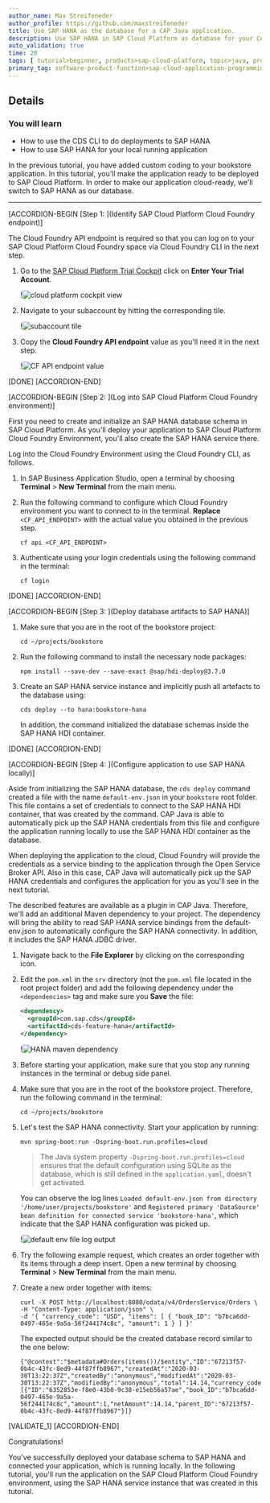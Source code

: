 ```yaml
---
author_name: Max Streifeneder
author_profile: https://github.com/maxstreifeneder
title: Use SAP HANA as the database for a CAP Java application.
description: Use SAP HANA in SAP Cloud Platform as database for your CAP Java application instead of SQLite.
auto_validation: true
time: 20
tags: [ tutorial>beginner, products>sap-cloud-platform, topic>java, products>sap-business-application-studio]
primary_tag: software-product-function>sap-cloud-application-programming-model
---
```


## Details
### You will learn
  - How to use the CDS CLI to do deployments to SAP HANA
  - How to use SAP HANA for your local running application

In the previous tutorial, you have added custom coding to your bookstore application. In this tutorial, you'll make the application ready to be deployed to SAP Cloud Platform. In order to make our application cloud-ready, we'll switch to SAP HANA as our database.

---

[ACCORDION-BEGIN [Step 1: ](Identify SAP Cloud Platform Cloud Foundry endpoint)]

The Cloud Foundry API endpoint is required so that you can log on to your SAP Cloud Platform Cloud Foundry space via Cloud Foundry CLI in the next step.

1. Go to the [SAP Cloud Platform Trial Cockpit](https://cockpit.hanatrial.ondemand.com/cockpit#/home/trial) click on **Enter Your Trial Account**.

    !![cloud platform cockpit view](cloudplatform-cockpit.png)

2. Navigate to your subaccount by hitting the corresponding tile.

    !![subaccount tile](subaccount-tile.png)

3. Copy the **Cloud Foundry API endpoint** value as you'll need it in the next step.

    !![CF API endpoint value](api-endpoint.png)

[DONE]
[ACCORDION-END]

[ACCORDION-BEGIN [Step 2: ](Log into SAP Cloud Platform Cloud Foundry environment)]

First you need to create and initialize an SAP HANA database schema in SAP Cloud Platform. As you'll deploy your application to SAP Cloud Platform Cloud Foundry Environment, you'll also create the SAP HANA service there.

Log into the Cloud Foundry Environment using the Cloud Foundry CLI, as follows.

1. In SAP Business Application Studio, open a terminal by choosing **Terminal** > **New Terminal** from the main menu.

2. Run the following command to configure which Cloud Foundry environment you want to connect to in the terminal. **Replace** `<CF_API_ENDPOINT>` with the actual value you obtained in the previous step.

    ```Shell/Bash
    cf api <CF_API_ENDPOINT>
    ```

3. Authenticate using your login credentials using the following command in the terminal:

    ```Shell/Bash
    cf login
    ```

[DONE]
[ACCORDION-END]

[ACCORDION-BEGIN [Step 3: ](Deploy database artifacts to SAP HANA)]

1. Make sure that you are in the root of the bookstore project:

    ```Shell/Bash
    cd ~/projects/bookstore
    ```

2. Run the following command to install the necessary node packages:

    ```Shell/Bash
    npm install --save-dev --save-exact @sap/hdi-deploy@3.7.0
    ```

3. Create an SAP HANA service instance and implicitly push all artefacts to the database using:

    ```Shell/Bash
    cds deploy --to hana:bookstore-hana
    ```

    In addition, the command initialized the database schemas inside the SAP HANA HDI container.

[DONE]
[ACCORDION-END]


[ACCORDION-BEGIN [Step 4: ](Configure application to use SAP HANA locally)]

Aside from initializing the SAP HANA database, the `cds deploy` command created a file with the name `default-env.json` in your `bookstore` root folder. This file contains a set of credentials to connect to the SAP HANA HDI container, that was created by the command. CAP Java is able to automatically pick up the SAP HANA credentials from this file and configure the application running locally to use the SAP HANA HDI container as the database.

When deploying the application to the cloud, Cloud Foundry will provide the credentials as a service binding to the application through the Open Service Broker API. Also in this case, CAP Java will automatically pick up the SAP HANA credentials and configures the application for you as you'll see in the next tutorial.

The described features are available as a plugin in CAP Java. Therefore, we'll add an additional Maven dependency to your project. The dependency will bring the ability to read SAP HANA service bindings from the default-env.json to automatically configure the SAP HANA connectivity. In addition, it includes the SAP HANA JDBC driver.

1. Navigate back to the **File Explorer** by clicking on the corresponding  icon.

2. Edit the `pom.xml` in the `srv` directory (not the `pom.xml` file located in the root project folder) and add the following dependency under the `<dependencies>` tag and make sure you **Save** the file:

    ```XML
    <dependency>
      <groupId>com.sap.cds</groupId>
      <artifactId>cds-feature-hana</artifactId>
    </dependency>
    ```

      !![HANA maven dependency](hana-feature.png)

3. Before starting your application, make sure that you stop any running instances in the terminal or debug side panel.

4. Make sure that you are in the root of the bookstore project. Therefore, run the following command in the terminal:

    ```Shell/Bash
    cd ~/projects/bookstore
    ```

5. Let's test the SAP HANA connectivity. Start your application by running:

    ```Shell/Bash
    mvn spring-boot:run -Dspring-boot.run.profiles=cloud
    ```
    >The Java system property `-Dspring-boot.run.profiles=cloud` ensures that the default configuration using SQLite as the database, which is still defined in the `application.yaml`, doesn't get activated.

    You can observe the log lines `Loaded default-env.json from directory '/home/user/projects/bookstore'` and `Registered primary 'DataSource' bean definition for connected service 'bookstore-hana'`, which indicate that the SAP HANA configuration was picked up.

    !![default env file log output](default-env.png)

6. Try the following example request, which creates an order together with its items through a deep insert. Open a new terminal by choosing **Terminal** > **New Terminal** from the main menu.

7. Create a new order together with items:

    ```Shell/Bash
    curl -X POST http://localhost:8080/odata/v4/OrdersService/Orders \
    -H "Content-Type: application/json" \
    -d '{ "currency_code": "USD", "items": [ { "book_ID": "b7bca6dd-0497-465e-9a5a-56f244174c8c", "amount": 1 } ] }'
    ```

    The expected output should be the created database record similar to the one below:

    ```
    {"@context":"$metadata#Orders(items())/$entity","ID":"67213f57-0b4c-43fc-8ed9-44f87ffb8967","createdAt":"2020-03-30T13:22:37Z","createdBy":"anonymous","modifiedAt":"2020-03-30T13:22:37Z","modifiedBy":"anonymous","total":14.14,"currency_code":"USD","items":[{"ID":"6352853e-f8e0-43b0-9c38-e15eb56a57ae","book_ID":"b7bca6dd-0497-465e-9a5a-56f244174c8c","amount":1,"netAmount":14.14,"parent_ID":"67213f57-0b4c-43fc-8ed9-44f87ffb8967"}]}
    ```

[VALIDATE_1]
[ACCORDION-END]


Congratulations!

You've successfully deployed your database schema to SAP HANA and connected your application, which is running locally. In the following tutorial, you'll run the application on the SAP Cloud Platform Cloud Foundry environment, using the SAP HANA service instance that was created in this tutorial.
